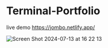 # Terminal-Portfolio
live demo https://jombo.netlify.app/

![Screen Shot 2024-07-13 at 16 22 13](https://github.com/user-attachments/assets/3f222800-99b0-465d-95d7-2e889d5856f8)
